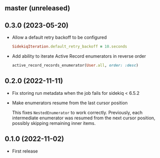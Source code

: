## master (unreleased)

## 0.3.0 (2023-05-20)

- Allow a default retry backoff to be configured

    ```ruby
    SidekiqIteration.default_retry_backoff = 10.seconds
    ```

- Add ability to iterate Active Record enumerators in reverse order

    ```ruby
    active_record_records_enumerator(User.all, order: :desc)
    ```

## 0.2.0 (2022-11-11)

- Fix storing run metadata when the job fails for sidekiq < 6.5.2

- Make enumerators resume from the last cursor position

  This fixes `NestedEnumerator` to work correctly. Previously, each intermediate enumerator
  was resumed from the next cursor position, possibly skipping remaining inner items.

## 0.1.0 (2022-11-02)

- First release
